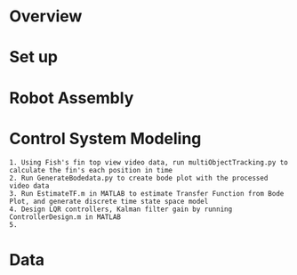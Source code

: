 # Overview


# Set up 


# Robot Assembly


# Control System Modeling
    1. Using Fish's fin top view video data, run multiObjectTracking.py to calculate the fin's each position in time
    2. Run GenerateBodedata.py to create bode plot with the processed video data
    3. Run EstimateTF.m in MATLAB to estimate Transfer Function from Bode Plot, and generate discrete time state space model
    4. Design LQR controllers, Kalman filter gain by running ControllerDesign.m in MATLAB
    5. 



# Data 

